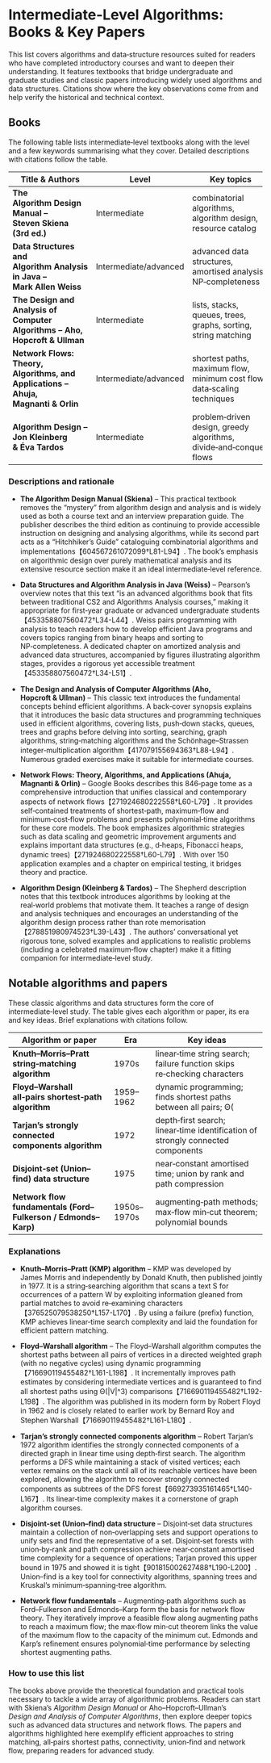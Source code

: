 # Intermediate‑Level Algorithms: Books & Key Papers

This list covers algorithms and data‑structure resources suited for readers who have completed introductory courses and want to deepen their understanding.  It features textbooks that bridge undergraduate and graduate studies and classic papers introducing widely used algorithms and data structures.  Citations show where the key observations come from and help verify the historical and technical context.

## Books

The following table lists intermediate‑level textbooks along with the level and a few keywords summarising what they cover.  Detailed descriptions with citations follow the table.

| Title & Authors | Level | Key topics |
|---|---|---|
| **The Algorithm Design Manual – Steven Skiena (3rd ed.)** | Intermediate | combinatorial algorithms, algorithm design, resource catalog |
| **Data Structures and Algorithm Analysis in Java – Mark Allen Weiss** | Intermediate/advanced | advanced data structures, amortised analysis, NP‑completeness |
| **The Design and Analysis of Computer Algorithms – Aho, Hopcroft & Ullman** | Intermediate | lists, stacks, queues, trees, graphs, sorting, string matching |
| **Network Flows: Theory, Algorithms, and Applications – Ahuja, Magnanti & Orlin** | Intermediate/advanced | shortest paths, maximum flow, minimum cost flow, data‑scaling techniques |
| **Algorithm Design – Jon Kleinberg & Éva Tardos** | Intermediate | problem‑driven design, greedy algorithms, divide‑and‑conquer, flows |

### Descriptions and rationale

* **The Algorithm Design Manual (Skiena)** – This practical textbook removes the “mystery” from algorithm design and analysis and is widely used as both a course text and an interview preparation guide.  The publisher describes the third edition as continuing to provide accessible instruction on designing and analysing algorithms, while its second part acts as a “Hitchhiker’s Guide” cataloguing combinatorial algorithms and implementations【604567261072099†L81-L94】.  The book’s emphasis on algorithmic design over purely mathematical analysis and its extensive resource section make it an ideal intermediate‑level reference.

* **Data Structures and Algorithm Analysis in Java (Weiss)** – Pearson’s overview notes that this text “is an advanced algorithms book that fits between traditional CS2 and Algorithms Analysis courses,” making it appropriate for first‑year graduate or advanced undergraduate students【453358807560472†L34-L44】.  Weiss pairs programming with analysis to teach readers how to develop efficient Java programs and covers topics ranging from binary heaps and sorting to NP‑completeness.  A dedicated chapter on amortized analysis and advanced data structures, accompanied by figures illustrating algorithm stages, provides a rigorous yet accessible treatment【453358807560472†L34-L51】.

* **The Design and Analysis of Computer Algorithms (Aho, Hopcroft & Ullman)** – This classic text introduces the fundamental concepts behind efficient algorithms.  A back‑cover synopsis explains that it introduces the basic data structures and programming techniques used in efficient algorithms, covering lists, push‑down stacks, queues, trees and graphs before delving into sorting, searching, graph algorithms, string‑matching algorithms and the Schönhage–Strassen integer‑multiplication algorithm【417079155694363†L88-L94】.  Numerous graded exercises make it suitable for intermediate courses.

* **Network Flows: Theory, Algorithms, and Applications (Ahuja, Magnanti & Orlin)** – Google Books describes this 846‑page tome as a comprehensive introduction that unifies classical and contemporary aspects of network flows【271924680222558†L60-L79】.  It provides self‑contained treatments of shortest‑path, maximum‑flow and minimum‑cost‑flow problems and presents polynomial‑time algorithms for these core models.  The book emphasizes algorithmic strategies such as data scaling and geometric improvement arguments and explains important data structures (e.g., d‑heaps, Fibonacci heaps, dynamic trees)【271924680222558†L60-L79】.  With over 150 application examples and a chapter on empirical testing, it bridges theory and practice.

* **Algorithm Design (Kleinberg & Tardos)** – The Shepherd description notes that this textbook introduces algorithms by looking at the real‑world problems that motivate them.  It teaches a range of design and analysis techniques and encourages an understanding of the algorithm design process rather than rote memorisation【278851980974523†L39-L43】.  The authors’ conversational yet rigorous tone, solved examples and applications to realistic problems (including a celebrated maximum‑flow chapter) make it a fitting companion for intermediate‑level study.

## Notable algorithms and papers

These classic algorithms and data structures form the core of intermediate‑level study.  The table gives each algorithm or paper, its era and key ideas.  Brief explanations with citations follow.

| Algorithm or paper | Era | Key ideas |
|---|---|---|
| **Knuth–Morris–Pratt string‑matching algorithm** | 1970s | linear‑time string search; failure function skips re‑checking characters |
| **Floyd–Warshall all‑pairs shortest‑path algorithm** | 1959–1962 | dynamic programming; finds shortest paths between all pairs; Θ(|V|^3) time |
| **Tarjan’s strongly connected components algorithm** | 1972 | depth‑first search; linear‑time identification of strongly connected components |
| **Disjoint‑set (Union–find) data structure** | 1975 | near‑constant amortised time; union by rank and path compression |
| **Network flow fundamentals (Ford–Fulkerson / Edmonds–Karp)** | 1950s–1970s | augmenting‑path methods; max‑flow min‑cut theorem; polynomial bounds |

### Explanations

* **Knuth–Morris–Pratt (KMP) algorithm** – KMP was developed by James Morris and independently by Donald Knuth, then published jointly in 1977.  It is a string‑searching algorithm that scans a text S for occurrences of a pattern W by exploiting information gleaned from partial matches to avoid re‑examining characters【376525079538250†L157-L170】.  By using a failure (prefix) function, KMP achieves linear‑time search complexity and laid the foundation for efficient pattern matching.

* **Floyd–Warshall algorithm** – The Floyd–Warshall algorithm computes the shortest paths between all pairs of vertices in a directed weighted graph (with no negative cycles) using dynamic programming【716690119455482†L161-L198】.  It incrementally improves path estimates by considering intermediate vertices and is guaranteed to find all shortest paths using Θ(|V|^3) comparisons【716690119455482†L192-L198】.  The algorithm was published in its modern form by Robert Floyd in 1962 and is closely related to earlier work by Bernard Roy and Stephen Warshall【716690119455482†L161-L180】.

* **Tarjan’s strongly connected components algorithm** – Robert Tarjan’s 1972 algorithm identifies the strongly connected components of a directed graph in linear time using depth‑first search.  The algorithm performs a DFS while maintaining a stack of visited vertices; each vertex remains on the stack until all of its reachable vertices have been explored, allowing the algorithm to recover strongly connected components as subtrees of the DFS forest【669273935161465†L140-L167】.  Its linear‑time complexity makes it a cornerstone of graph algorithm courses.

* **Disjoint‑set (Union–find) data structure** – Disjoint‑set data structures maintain a collection of non‑overlapping sets and support operations to unify sets and find the representative of a set.  Disjoint‑set forests with union‑by‑rank and path compression achieve near‑constant amortised time complexity for a sequence of operations; Tarjan proved this upper bound in 1975 and showed it is tight【901815002627488†L190-L200】.  Union–find is a key tool for connectivity algorithms, spanning trees and Kruskal’s minimum‑spanning‑tree algorithm.

* **Network flow fundamentals** – Augmenting‑path algorithms such as Ford–Fulkerson and Edmonds–Karp form the basis for network flow theory.  They iteratively improve a feasible flow along augmenting paths to reach a maximum flow; the max‑flow min‑cut theorem links the value of the maximum flow to the capacity of the minimum cut.  Edmonds and Karp’s refinement ensures polynomial‑time performance by selecting shortest augmenting paths.

### How to use this list

The books above provide the theoretical foundation and practical tools necessary to tackle a wide array of algorithmic problems.  Readers can start with Skiena’s *Algorithm Design Manual* or Aho–Hopcroft–Ullman’s *Design and Analysis of Computer Algorithms*, then explore deeper topics such as advanced data structures and network flows.  The papers and algorithms highlighted here exemplify efficient approaches to string matching, all‑pairs shortest paths, connectivity, union‑find and network flow, preparing readers for advanced study.

